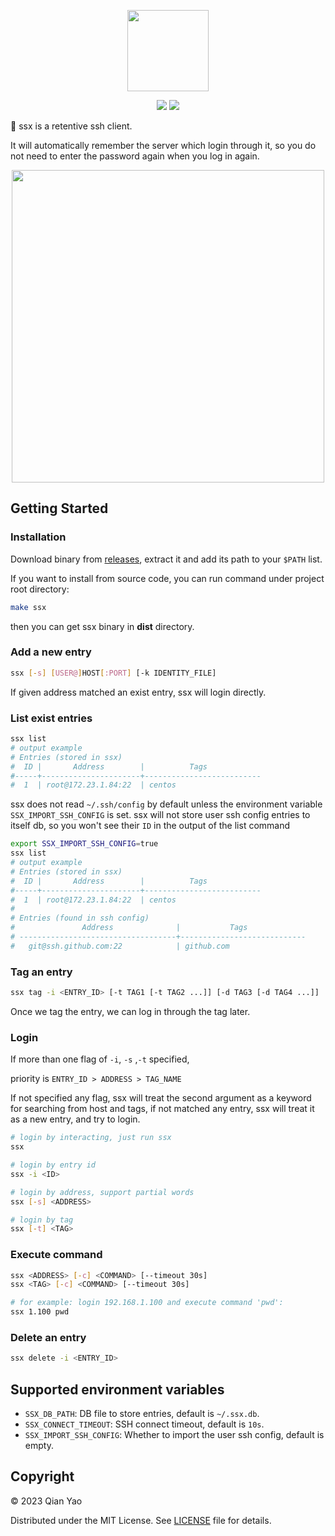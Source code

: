 <p align="center">
    <img src="https://raw.githubusercontent.com/vimiix/ssx/master/static/logo.svg?sanitize=true"
        height="130">
</p>

<p align="center">
    <a href="https://github.com/vimiix/ssx/blob/main/LICENSE" alt="license">
    <img src="https://img.shields.io/badge/License-MIT-jasper" /></a>
    <a href="https://github.com/vimiix" alt="author">
    <img src="https://img.shields.io/badge/Author-Vimiix-blue" /></a>
</p>

🦅 ssx is a retentive ssh client.

It will automatically remember the server which login through it,
so you do not need to enter the password again when you log in again.

<p align="center">
    <img src="https://raw.githubusercontent.com/vimiix/ssx/master/static/demo.svg?sanitize=true"
        height="500">
</p>

## Getting Started

### Installation

Download binary from [releases](https://github.com/vimiix/ssx/releases), extract it and add its path to your `$PATH` list.

If you want to install from source code, you can run command under project root directory:

```bash
make ssx
```

then you can get ssx binary in **dist** directory.

### Add a new entry

```bash
ssx [-s] [USER@]HOST[:PORT] [-k IDENTITY_FILE]
```

If given address matched an exist entry, ssx will login directly.

### List exist entries

```bash
ssx list
# output example
# Entries (stored in ssx)
#  ID |       Address        |          Tags
#-----+----------------------+--------------------------
#  1  | root@172.23.1.84:22  | centos
```

ssx does not read `~/.ssh/config` by default unless the environment variable `SSX_IMPORT_SSH_CONFIG` is set.
ssx will not store user ssh config entries to itself db, so you won't see their `ID` in the output of the list command

```bash
export SSX_IMPORT_SSH_CONFIG=true
ssx list
# output example
# Entries (stored in ssx)
#  ID |       Address        |          Tags
#-----+----------------------+--------------------------
#  1  | root@172.23.1.84:22  | centos
#
# Entries (found in ssh config)
#               Address              |           Tags
# -----------------------------------+----------------------------
#   git@ssh.github.com:22            | github.com
```

### Tag an entry

```bash
ssx tag -i <ENTRY_ID> [-t TAG1 [-t TAG2 ...]] [-d TAG3 [-d TAG4 ...]]
```

Once we tag the entry, we can log in through the tag later.

### Login

If more than one flag of `-i`, `-s` ,`-t` specified,

priority is `ENTRY_ID > ADDRESS > TAG_NAME`

If not specified any flag, ssx will treat the second argument as a keyword for searching from host and tags, if not matched any entry, ssx will treat it as a new entry, and try to login.

```bash
# login by interacting, just run ssx
ssx

# login by entry id
ssx -i <ID>

# login by address, support partial words
ssx [-s] <ADDRESS>

# login by tag
ssx [-t] <TAG>
```

### Execute command

```bash
ssx <ADDRESS> [-c] <COMMAND> [--timeout 30s]
ssx <TAG> [-c] <COMMAND> [--timeout 30s]

# for example: login 192.168.1.100 and execute command 'pwd':
ssx 1.100 pwd
```

### Delete an entry

```bash
ssx delete -i <ENTRY_ID>
```

## Supported environment variables

- `SSX_DB_PATH`: DB file to store entries, default is `~/.ssx.db`.
- `SSX_CONNECT_TIMEOUT`: SSH connect timeout, default is `10s`.
- `SSX_IMPORT_SSH_CONFIG`: Whether to import the user ssh config, default is empty.

## Copyright

© 2023 Qian Yao

Distributed under the MIT License. See [LICENSE](https://github.com/vimiix/ssx/blob/main/LICENSE) file for details.
